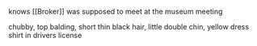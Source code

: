 knows [[Broker]] was supposed to meet at the museum meeting

chubby, top balding, short thin black hair, little double chin, yellow dress shirt in drivers license